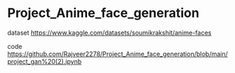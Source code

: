 # Project_Anime_face_generation

dataset
https://www.kaggle.com/datasets/soumikrakshit/anime-faces

code https://github.com/Rajveer2278/Project_Anime_face_generation/blob/main/project_gan%20(2).ipynb



